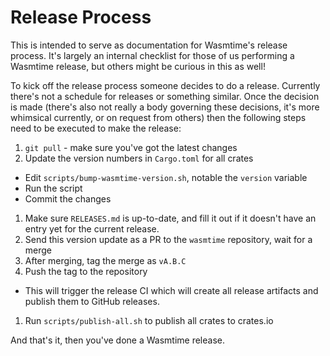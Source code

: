 # Release Process

This is intended to serve as documentation for Wasmtime's release process. It's
largely an internal checklist for those of us performing a Wasmtime release, but
others might be curious in this as well!

To kick off the release process someone decides to do a release. Currently
there's not a schedule for releases or something similar. Once the decision is
made (there's also not really a body governing these decisions, it's more
whimsical currently, or on request from others) then the following steps need to
be executed to make the release:

1. `git pull` - make sure you've got the latest changes
1. Update the version numbers in `Cargo.toml` for all crates
  * Edit `scripts/bump-wasmtime-version.sh`, notable the `version` variable
  * Run the script
  * Commit the changes
1. Make sure `RELEASES.md` is up-to-date, and fill it out if it doesn't have an
   entry yet for the current release.
1. Send this version update as a PR to the `wasmtime` repository, wait for a merge
1. After merging, tag the merge as `vA.B.C`
1. Push the tag to the repository
  * This will trigger the release CI which will create all release artifacts and
    publish them to GitHub releases.
1. Run `scripts/publish-all.sh` to publish all crates to crates.io

And that's it, then you've done a Wasmtime release.
